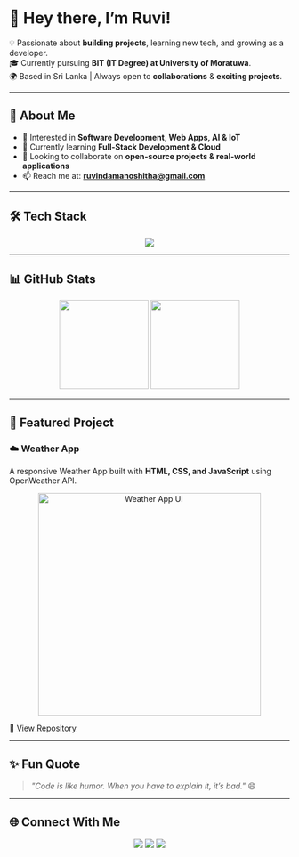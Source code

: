 # 👋 Hey there, I’m Ruvi!  

💡 Passionate about **building projects**, learning new tech, and growing as a developer.  
🎓 Currently pursuing **BIT (IT Degree) at University of Moratuwa**.  
🌍 Based in Sri Lanka | Always open to **collaborations** & **exciting projects**.  

---

## 🚀 About Me
- 👀 Interested in **Software Development, Web Apps, AI & IoT**  
- 🌱 Currently learning **Full-Stack Development & Cloud**  
- 💞️ Looking to collaborate on **open-source projects & real-world applications**  
- 📫 Reach me at: **[ruvindamanoshitha@gmail.com](mailto:ruvindamanoshitha@gmail.com)**  

---

## 🛠️ Tech Stack
<p align="center">
  <img src="https://skillicons.dev/icons?i=html,css,js,react,flutter,php,laravel,java,spring,mysql,mongodb,git,github,vscode,androidstudio&perline=8" />
</p>

---

## 📊 GitHub Stats
<p align="center">
  <img src="https://github-readme-stats.vercel.app/api?username=Ruvi7599&show_icons=true&theme=radical" height="160px"/>
  <img src="https://github-readme-streak-stats.herokuapp.com/?user=Ruvi7599&theme=radical" height="160px"/>
</p>

---

## 🌟 Featured Project
### ☁️ Weather App
A responsive Weather App built with **HTML, CSS, and JavaScript** using OpenWeather API.  

<p align="center">
  <img src="https://github.com/Ruvi7599/weather-app/ui/Results.png" width="400px" alt="Weather App UI"/>
</p>

🔗 [View Repository](https://github.com/Ruvi7599/weather-app)

---

## ✨ Fun Quote
> *"Code is like humor. When you have to explain it, it’s bad."* 😄

---

## 🌐 Connect With Me
<p align="center">
  <a href="https://github.com/Ruvi7599"><img src="https://img.shields.io/badge/GitHub-181717?style=for-the-badge&logo=github&logoColor=white"/></a>
  <a href="mailto:ruvindamanoshitha@gmail.com"><img src="https://img.shields.io/badge/Email-D14836?style=for-the-badge&logo=gmail&logoColor=white"/></a>
  <a href="https://www.linkedin.com/in/ruvindamanoshitha"><img src="https://img.shields.io/badge/LinkedIn-0077B5?style=for-the-badge&logo=linkedin&logoColor=white"/></a>
</p>
